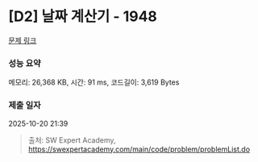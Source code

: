 # [D2] 날짜 계산기 - 1948 

[문제 링크](https://swexpertacademy.com/main/code/problem/problemDetail.do?contestProbId=AV5PnnU6AOsDFAUq) 

### 성능 요약

메모리: 26,368 KB, 시간: 91 ms, 코드길이: 3,619 Bytes

### 제출 일자

2025-10-20 21:39



> 출처: SW Expert Academy, https://swexpertacademy.com/main/code/problem/problemList.do